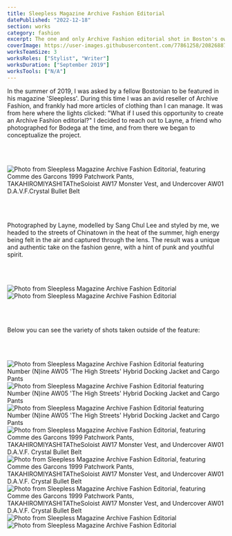 ```yaml
---
title: Sleepless Magazine Archive Fashion Editorial
datePublished: "2022-12-18"
section: works
category: fashion
excerpt: The one and only Archive Fashion editorial shot in Boston's own Chinatown, featuring Undercover, Comme des Garcons, Number (N)ine and more.
coverImage: https://user-images.githubusercontent.com/77861258/208268870-cb48a2a4-b28d-49ac-a6ba-8d26b1dabe9b.png
worksTeamSize: 3
worksRoles: ["Stylist", "Writer"]
worksDuration: ["September 2019"]
worksTools: ["N/A"]
---
```


In the summer of 2019, I was asked by a fellow Bostonian to be featured in his magazine 'Sleepless'. During this time I was an avid reseller of Archive Fashion, and frankly had more articles of clothing than I can manage. It was from here where the lights clicked: "What if I used this opportunity to create an Archive Fashion editorial?" I decided to reach out to Layne, a friend who photographed for Bodega at the time, and from there we began to conceptualize the project.

<br/>
<br/>

<Image 
  src="https://user-images.githubusercontent.com/77861258/208268117-3de250bc-2f2a-4898-bdd0-3d552e328f10.jpg" 
  alt="Photo from Sleepless Magazine Archive Fashion Editorial, featuring Comme des Garcons 1999 Patchwork Pants, TAKAHIROMIYASHITATheSoloist AW17 Monster Vest, and Undercover AW01 D.A.V.F.Crystal Bullet Belt"
  apectRatio="3:4"
/>

<br/>
<br/>

Photographed by Layne, modelled by Sang Chul Lee and styled by me, we headed to the streets of Chinatown in the heat of the summer, high energy being felt in the air and captured through the lens. The result was a unique and authentic take on the fashion genre, with a hint of punk and youthful spirit.

<br/>
<br/>

<Image 
    src="https://user-images.githubusercontent.com/77861258/208268413-41a4e3b6-3408-403e-bf31-5e31df9f33bc.png" 
    alt="Photo from Sleepless Magazine Archive Fashion Editorial" 
    aspectRatio="4:3"
/>
<br/>
<Image 
    src="https://user-images.githubusercontent.com/77861258/208268414-3ea18e63-6d9a-4985-9eb1-565a105da0fc.png" 
    alt="Photo from Sleepless Magazine Archive Fashion Editorial" 
    aspectRatio="4:3"
  />

<br/>
<br/>

Below you can see the variety of shots taken outside of the feature:

<br/>
<br/>

<Image 
    src="https://user-images.githubusercontent.com/77861258/208268449-72fa0508-d7cd-4240-bc28-56c8abc0d536.jpg" 
    alt="Photo from Sleepless Magazine Archive Fashion Editorial featuring Number (N)ine AW05 'The High Streets' Hybrid Docking Jacket and Cargo Pants" 
    aspectRatio="3:4"
/>
<br/>
<Image
    src="https://user-images.githubusercontent.com/77861258/208268464-00063b0a-d28f-49e5-bada-1d1a1d11e8e1.jpg"
    alt="Photo from Sleepless Magazine Archive Fashion Editorial featuring Number (N)ine AW05 'The High Streets' Hybrid Docking Jacket and Cargo Pants"
    aspectRatio="3:4"
/>
<br/>
<Image 
    src="https://user-images.githubusercontent.com/77861258/208268497-c3cac892-b160-4125-90ed-579ac1400a24.jpg" 
    alt="Photo from Sleepless Magazine Archive Fashion Editorial featuring Number (N)ine AW05 'The High Streets' Hybrid Docking Jacket and Cargo Pants"
    aspectRatio="3:4"
/>
<br/>
<Image 
    src="https://user-images.githubusercontent.com/77861258/208268470-e5d5c07f-8d7c-4bc5-8452-65e28c21661e.jpg" 
    alt="Photo from Sleepless Magazine Archive Fashion Editorial, featuring Comme des Garcons 1999 Patchwork Pants, TAKAHIROMIYASHITATheSoloist AW17 Monster Vest, and Undercover AW01 D.A.V.F. Crystal Bullet Belt"
    aspectRatio="3:4"
/>
<br/>
<Image 
    src="https://user-images.githubusercontent.com/77861258/208268475-0713dd85-308e-499f-a239-f6caebfe11d7.jpg" 
    alt="Photo from Sleepless Magazine Archive Fashion Editorial, featuring Comme des Garcons 1999 Patchwork Pants, TAKAHIROMIYASHITATheSoloist AW17 Monster Vest, and Undercover AW01 D.A.V.F. Crystal Bullet Belt"
    aspectRatio="3:4"
/>
<br/>
<Image 
    src="https://user-images.githubusercontent.com/77861258/208268476-6a53ab1f-ac9a-43a5-9993-effc5bcafcdb.jpg" 
    alt="Photo from Sleepless Magazine Archive Fashion Editorial, featuring Comme des Garcons 1999 Patchwork Pants, TAKAHIROMIYASHITATheSoloist AW17 Monster Vest, and Undercover AW01 D.A.V.F. Crystal Bullet Belt"
    aspectRatio="3:4"
/>
<br/>
<Image 
    src="https://user-images.githubusercontent.com/77861258/208268484-5f39f7ca-f996-427a-8415-59c4fe2cddff.jpg" 
    alt="Photo from Sleepless Magazine Archive Fashion Editorial"
    aspectRatio="3:4"
/>
<br/>
<Image 
    src="https://user-images.githubusercontent.com/77861258/208268489-76046818-69a0-48db-8e4f-78ab3c1b6cb4.jpg" 
    alt="Photo from Sleepless Magazine Archive Fashion Editorial"
    aspectRatio="3:4"
/>
<br/>
